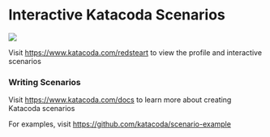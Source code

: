 # Interactive Katacoda Scenarios

[![](http://shields.katacoda.com/katacoda/redsteart/count.svg)](https://www.katacoda.com/redsteart "Get your profile on Katacoda.com")

Visit https://www.katacoda.com/redsteart to view the profile and interactive scenarios

### Writing Scenarios
Visit https://www.katacoda.com/docs to learn more about creating Katacoda scenarios

For examples, visit https://github.com/katacoda/scenario-example
